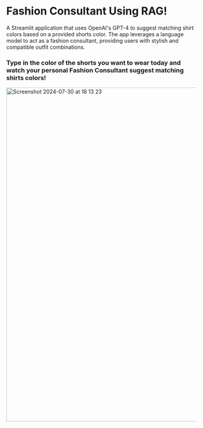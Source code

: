 # Fashion Consultant Using RAG!
A Streamlit application that uses OpenAI's GPT-4 to suggest matching shirt colors based on a provided shorts color. The app leverages a language model to act as a fashion consultant, providing users with stylish and compatible outfit combinations.

### Type in the color of the shorts you want to wear today and watch your personal Fashion Consultant suggest matching shirts colors!

<img width="885" alt="Screenshot 2024-07-30 at 18 13 23" src="https://github.com/user-attachments/assets/c81e5c1b-740e-485c-b164-f004620740db">